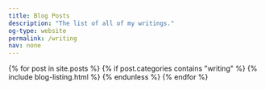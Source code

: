 ```yaml
---
title: Blog Posts
description: "The list of all of my writings."
og-type: website
permalink: /writing
nav: none
---
```


{% for post in site.posts %}
{% if post.categories contains "writing" %}
{% include blog-listing.html %}
{% endunless %}
{% endfor %}

 